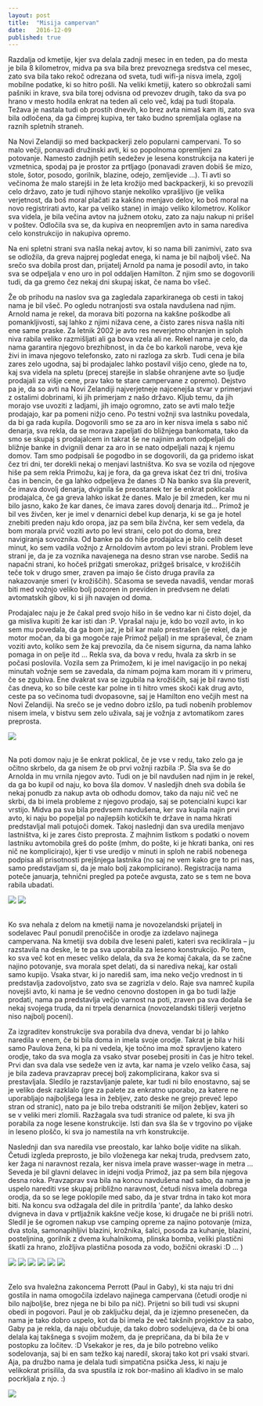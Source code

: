 ```yaml
---
layout: post
title:  "Misija campervan"
date:   2016-12-09
published: true
---
```


<p class="intro"><span class="dropcap">R</span>azdalja od kmetije, kjer sva delala zadnji mesec in en teden, pa do mesta je bila 8 kilometrov, midva pa sva bila brez prevoznega sredstva cel mesec, zato sva bila tako rekoč odrezana od sveta, tudi wifi-ja nisva imela, zgolj mobilne podatke, ki so hitro pošli. Na veliki kmetiji, katero so obkrožali sami pašniki in krave, sva bila torej odvisna od prevozev drugih, tako da sva po hrano v mesto hodila enkrat na teden ali celo več, kdaj pa tudi štopala. Težava je nastala tudi ob prostih dnevih, ko brez avta nimaš kam iti, zato sva bila odločena, da ga čimprej kupiva, ter tako budno spremljala oglase na raznih spletnih straneh.</p>

Na Novi Zelandiji so med backpackerji zelo popularni campervani. To so malo večji, ponavadi družinski avti, ki so popolnoma opremljeni za potovanje. Namesto zadnjih petih sedežev je lesena konstrukcija na kateri je vzmetnica, spodaj pa je prostor za prtljago (ponavadi zraven dobiš še mizo, stole, šotor, posodo, gorilnik, blazine, odejo, zemljevide …). Ti avti so večinoma že malo starejši in že leta krožijo med backpackerji, ki so prevozili celo državo, zato je tudi njihovo stanje nekoliko vprašljivo (je velika verjetnost, da boš moral plačati za kakšno menjavo delov, ko boš moral na novo registrirati avto, kar pa veliko stane) in imajo veliko kilometrov. Kolikor sva videla, je bila večina avtov na južnem otoku, zato za naju nakup ni prišel v poštev. Odločila sva se, da kupiva en neopremljen avto in sama narediva celo konstrukcijo in nakupiva opremo. 

Na eni spletni strani sva našla nekaj avtov, ki so nama bili zanimivi, zato sva se odložila, da greva najprej pogledat enega, ki nama je bil najbolj všeč. Na srečo sva dobila prost dan, prijatelj Arnold pa nama je posodil avto, in tako sva se odpeljala v eno uro in pol oddaljen Hamilton. Z njim smo se dogovorili tudi, da ga gremo čez nekaj dni skupaj iskat, če nama bo všeč.

Že ob prihodu na naslov sva ga zagledala zaparkiranega ob cesti in takoj nama je bil všeč. Po ogledu notranjosti sva ostala navdušena nad njim. Arnold nama je rekel, da morava biti pozorna na kakšne poškodbe ali pomankljivosti, saj lahko z njimi nižava cene, a čisto zares nisva našla niti ene same praske. Za letnik 2002 je avto res neverjetno ohranjen in sploh niva rabila veliko razmišljati ali ga bova vzela ali ne. Rekel nama je celo, da nama garantira njegovo brezhibnost, in da če bo karkoli narobe, veva kje živi in imava njegovo telefonsko, zato ni razloga za skrb. Tudi cena je bila zares zelo ugodna, saj bi prodajalec lahko postavil višjo ceno, glede na to, kaj sva videla na spletu (precej starejše in slabše ohranjene avte so ljudje prodajali za višje cene, prav tako te stare campervane z opremo). Dejstvo pa je, da so avti na Novi Zelandiji najverjetneje najcenejša stvar v primerjavi z ostalimi dobrinami, ki jih primerjam z našo državo. Kljub temu, da jih morajo vse uvoziti z ladjami, jih imajo ogromno, zato se avti malo težje prodajajo, kar pa pomeni nižjo ceno. Po testni vožnji sva lastniku povedala, da bi ga rada kupila. Dogovorili smo se za aro in ker nisva imela s sabo nič denarja, sva rekla, da se morava zapeljati do bližnjega bankomata, tako da smo se skupaj s prodajalcem in takrat še ne najinim avtom odpeljali do bližnje banke in dvignili denar za aro in se nato odpeljali nazaj k njemu domov. Tam smo podpisali še pogodbo in se dogovorili, da ga pridemo iskat čez tri dni, ter dorekli nekaj o menjavi lastništva. Ko sva se vozila od njegove hiše pa sem rekla Primožu, kaj je fora, da ga greva iskat čez tri dni, trošiva čas in bencin, če ga lahko odpeljeva že danes :D Na banko sva šla preverit, če imava dovolj denarja, dvignila še preostanek ter še enkrat poklicala prodajalca, če ga greva lahko iskat že danes. Malo je bil zmeden, ker mu ni bilo jasno, kako že kar danes, če imava zares dovolj denarja itd… Primož je bil ves živčen, ker je imel v denarnici debel kup denarja, ki se ga je hotel znebiti preden naju kdo oropa, jaz pa sem bila živčna, ker sem vedela, da bom morala prvič voziti avto po levi strani, celo pot do doma, brez navigiranja sovoznika. Od banke pa do hiše prodajalca je bilo celih deset minut, ko sem vadila vožnjo z Arnoldovim avtom po levi strani. Problem leve strani je, da je za voznika navajenega na desno stran vse narobe. Sediš na napačni strani, ko hočeš prižgati smerokaz, prižgeš brisalce, v krožiščih teče tok v drugo smer, zraven pa imajo še čisto druga pravila za nakazovanje smeri (v krožiščih). Sčasoma se seveda navadiš, vendar moraš biti med vožnjo veliko bolj pozoren in previden in predvsem ne delati avtomatskih gibov, ki si jih navajen od doma.

Prodajalec naju je že čakal pred svojo hišo in še vedno kar ni čisto dojel, da ga misliva kupiti že kar isti dan :P. Vprašal naju je, kdo bo vozil avto, in ko sem mu povedala, da ga bom jaz, je bil kar malo prestrašen (je rekel, da je motor močan, da bi ga mogoče raje Primož peljal) in me spraševal, če znam voziti avto, koliko sem že kaj prevozila, da če nisem sigurna, da nama lahko pomaga in on pelje itd … Rekla sva, da bova v redu, hvala za skrb in se počasi poslovila. Vozila sem za Primožem, ki je imel navigacijo in po nekaj minutah vožnje sem se zavedala, da nimam pojma kam moram iti v primeru, če se zgubiva. Ene dvakrat sva se izgubila na krožiščih, saj je bil ravno tisti čas dneva, ko so bile ceste kar polne in ti hitro vmes skoči kak drug avto, ceste pa so večinoma tudi dvopasovne, saj je Hamilton eno večjih mest na Novi Zelandiji. Na srečo se je vedno dobro izšlo, pa tudi nobenih problemov nisem imela, v bistvu sem zelo uživala, saj je vožnja z avtomatikom zares preprosta.

<div class="photoset-grid" data-layout="1">
    <img src="/assets/images/07avto/01prvic.jpg" data-title="Postanek na poti z novim avtom." data-lightbox="gr1">
</div><br/>

Na poti domov naju je še enkrat poklical, če je vse v redu, tako zelo ga je očitno skrbelo, da ga nisem že ob prvi vožnji razbila :P. Šla sva še do Arnolda in mu vrnila njegov avto. Tudi on je bil navdušen nad njim in je rekel, da ga bo kupil od naju, ko bova šla domov. V nasledjih dneh sva dobila še nekaj ponudb za nakup avta ob odhodu domov, tako da naju nič več ne skrbi, da bi imela probleme z njegovo prodajo, saj se potencialni kupci kar vrstijo. Midva pa sva bila predvsem navdušena, ker sva kupila najin prvi avto, ki naju bo popeljal po najlepših kotičkih te države in nama hkrati predstavljal mali potujoči domek. Takoj naslednji dan sva uredila menjavo lastništva, ki je zares čisto preprosta. Z majhnim listkom s podatki o novem lastniku avtomobila greš do pošte (mhm, do pošte, ki je hkrati banka, oni res nič ne komplicirajo), kjer ti vse uredijo v minuti in sploh ne rabiš nobenega podpisa ali prisotnosti prejšnjega lastnika (no saj ne vem kako gre to pri nas, samo predstavljam si, da je malo bolj zakomplicirano). Registracija nama poteče januarja, tehnični pregled pa poteče avgusta, zato se s tem ne bova rabila ubadati.

<div class="photoset-grid" data-layout="2">
    <img src="/assets/images/07avto/02.jpg" data-title="Avto prvič parkiran v garaži." data-lightbox="gr1">
    <img src="/assets/images/07avto/03.jpg" data-title="Ob prihodu domov, ko sem še Primožu malo prepustila voznikov sedež:P." data-lightbox="gr1">
</div><br/>

Ko sva nehala z delom na kmetiji nama je novozelandski prijatelj in sodelavec Paul ponudil prenočišče in orodje za izdelavo najinega campervana. Na kmetiji sva dobila dve leseni paleti, kateri sva reciklirala – ju razstavila na deske, le te pa sva uporabila za leseno konstrukcijo. Po tem, ko sva več kot en mesec veliko delala, da sva že komaj čakala, da se začne najino potovanje, sva morala spet delati, da si narediva nekaj, kar ostali samo kupijo. Vsaka stvar, ki jo narediš sam, ima neko večjo vrednost in ti predstavlja zadovoljstvo, zato sva se zagrizla v delo. Raje sva namreč kupila novejši avto, ki nama je še vedno cenovno dostopen in ga bo tudi lažje prodati, nama pa predstavlja večjo varnost na poti, zraven pa sva dodala še nekaj svojega truda, da ni trpela denarnica (novozelandski tišlerji verjetno niso najbolj poceni).

Za izgraditev konstrukcije sva porabila dva dneva, vendar bi jo lahko naredila v enem, če bi bila doma in imela svoje orodje. Takrat je bila v hiši samo Paulova žena, ki pa ni vedela, kje točno ima mož spravljeno katero orodje, tako da sva mogla za vsako stvar posebej prositi in čas je hitro tekel. Prvi dan sva dala vse sedeže ven iz avta, kar nama je vzelo veliko časa, saj je bila zadeva pravzaprav precej bolj zakomplicirana, kakor sva si prestavljala. Sledilo je razstavljanje palete, kar tudi ni bilo enostavno, saj se je veliko desk razklalo (gre za palete za enkratno uporabo, za katere ne uporabljajo najboljšega lesa in žebljev, zato deske ne grejo preveč lepo stran od stranic), nato pa je bilo treba odstraniti še miljon žebljev, kateri so se v veliki meri zlomili. Razžagala sva tudi stranice od palete, ki sva jih porabila za noge lesene konstrukcije. Isti dan sva šla še v trgovino po vijake in leseno ploščo, ki sva jo namestila na vrh konstrukcije. 

Naslednji dan sva naredila vse preostalo, kar lahko bolje vidite na slikah. Četudi izgleda preprosto, je bilo vloženega kar nekaj truda, predvsem zato, ker žaga ni naravnost rezala, ker nisva imela prave wasser-wage in metra … Seveda je bil glavni delavec in idejni vodja Primož, jaz pa sem bila njegova desna roka. Pravzaprav sva bila na koncu navdušena nad sabo, da nama je uspelo narediti vse skupaj približno naravnost, četudi nisva imela dobrega orodja, da so se lege poklopile med sabo, da je stvar trdna in tako kot mora biti. Na koncu sva odžagala del dile in pritrdila 'pante', da lahko desko dvigneva in dava v prtljažnik kakšne večje kose, ki drugače ne bi prišli notri. Sledil je še ogromen nakup vse camping opreme za najino potovanje (miza, dva stola, samonapihljivi blazini, krožnika, šalci, posoda za kuhanje, blazini, posteljnina, gorilnik z dvema kuhalnikoma, plinska bomba, veliki plastični škatli za hrano, zložljiva plastična posoda za vodo, božični okraski :D … )

<div class="photoset-grid" data-layout="33">
    <img src="/assets/images/07avto/04.jpg" data-title="Avto po odstranitvi sedežev." data-lightbox="gr1">
    <img src="/assets/images/07avto/05.jpg" data-title="Postavljene noge za leseno konstrukcijo." data-lightbox="gr1">
    <img src="/assets/images/07avto/06.jpg" data-title="Namešžanje ogrodja na že pritrjene noge." data-lightbox="gr1">
    <img src="/assets/images/07avto/07.jpg" data-title="Na tej sliki Primož pritrjuje opornike za dodatno stabilnost konstrukcije, saj les ni najboljše kakovosti." data-lightbox="gr1">
    <img src="/assets/images/07avto/08.jpg" data-title="In že je nameščena plošča na kateri spiva." data-lightbox="gr1">
    <img src="/assets/images/07avto/09.jpg" data-title="" data-lightbox="gr1">
</div><br/>

Zelo sva hvaležna zakoncema Perrott (Paul in Gaby), ki sta naju tri dni gostila in nama omogočila izdelavo najinega campervana (četudi orodje ni bilo najboljše, brez njega ne bi bilo pa nič). Prijetni so bili tudi vsi skupni obedi in pogovori. Paul je ob zaključku dejal, da je izjemno presenečen, da nama je tako dobro uspelo, kot da bi imela že več takšnih projektov za sabo, Gaby pa je rekla, da naju občuduje, da tako dobro sodelujeva, da če bi ona delala kaj takšnega s svojim možem, da je prepričana, da bi bila že v postopku za ločitev. :D Vsekakor je res, da je bilo potrebno veliko sodelovanja, saj bi en sam težko kaj naredil, skoraj tako kot pri vsaki stvari. Aja, pa družbo nama je delala tudi simpatična psička Jess, ki naju je velikokrat prisilila, da sva spustila iz rok bor-mašino ali kladivo in se malo pocrkljala z njo. :)

<div class="photoset-grid" data-layout="1">
    <img src="/assets/images/07avto/10.jpg" data-title="Postanek za malico na poti in prikaz uporabe najinega prtljažnika. :P" data-lightbox="gr1">
</div><br/>

